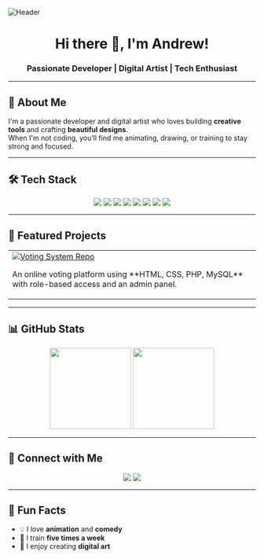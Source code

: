 <!-- Banner Image -->
![Header](https://github.com/yourusername/yourusername/raw/main/banner.jpg.jpg)

<h1 align="center">Hi there 👋, I'm Andrew!</h1>
<h3 align="center">Passionate Developer | Digital Artist | Tech Enthusiast</h3>

---

## 🚀 About Me
I'm a passionate developer and digital artist who loves building **creative tools** and crafting **beautiful designs**.  
When I'm not coding, you’ll find me animating, drawing, or training to stay strong and focused.

---

## 🛠 Tech Stack
<p align="center">
  <!-- Language Icons -->
  <img src="https://img.shields.io/badge/HTML5-E34F26?style=for-the-badge&logo=html5&logoColor=white" />
  <img src="https://img.shields.io/badge/CSS3-1572B6?style=for-the-badge&logo=css3&logoColor=white" />
  <img src="https://img.shields.io/badge/JavaScript-F7DF1E?style=for-the-badge&logo=javascript&logoColor=black" />
  <img src="https://img.shields.io/badge/PHP-777BB4?style=for-the-badge&logo=php&logoColor=white" />
  <img src="https://img.shields.io/badge/Python-3776AB?style=for-the-badge&logo=python&logoColor=white" />
  <img src="https://img.shields.io/badge/Java-007396?style=for-the-badge&logo=java&logoColor=white" />
  <img src="https://img.shields.io/badge/C++-00599C?style=for-the-badge&logo=cplusplus&logoColor=white" />
  <img src="https://img.shields.io/badge/Visual%20Basic-68217A?style=for-the-badge" />
</p>

---

## 🌟 Featured Projects
<table>
<tr>
<td>
<a href="https://github.com/yourusername/online-voting-system">
<img src="https://img.shields.io/badge/Online Voting System-%2312100E.svg?&style=for-the-badge&logo=github&logoColor=white" alt="Voting System Repo"/>
</a>
<p>An online voting platform using **HTML, CSS, PHP, MySQL** with role-based access and an admin panel.</p>
</td>
</tr>
</table>

---

## 📊 GitHub Stats
<p align="center">
  <img src="https://github-readme-stats.vercel.app/api?username=yourusername&show_icons=true&theme=radical" height="165">
  <img src="https://github-readme-stats.vercel.app/api/top-langs/?username=yourusername&layout=compact&theme=radical" height="165">
</p>

---

## 🤝 Connect with Me
<p align="center">
<a href="mainaandrewcom@gmail.com"><img src="https://img.shields.io/badge/Gmail-D14836?style=for-the-badge&logo=gmail&logoColor=white"></a>
<a href="https://linkedin.com/in/andrewkibui"><img src="https://img.shields.io/badge/LinkedIn-0077B5?style=for-the-badge&logo=linkedin&logoColor=white"></a>


---

## 🎨 Fun Facts
- 💡 I love **animation** and **comedy**
- 🥋 I train **five times a week**
- 🎨 I enjoy creating **digital art**
